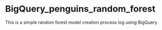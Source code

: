 # BigQuery_penguins_random_forest
This is a simple random forest model creation process log using BigQuery
